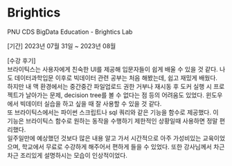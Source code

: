 # Brightics
PNU CDS BigData Education - Brightics Lab 

[기간] 2023년 07월 31일 ~ 2023년 08월

[수강 후기]  
브라이틱스는 사용자에게 친숙한 UI를 제공해 입문자들이 쉽게 배울 수 있을 것 같다. 나도 데이터과학입문 이후로 빅데이터 관련 공부는 처음 해봤는데, 쉽고 재밌게 배웠다.  
하지만 내 맥 환경에서는 중간중간 파일업로드 권한 거부나 재시동 후 도커 실행 시 프로젝트가 날아가는 문제, decision tree를 볼 수 없다는 점 등의 어려움도 있었다. 윈도우에서 빅데이터 실습을 하고 싶을 때 잘 사용할 수 있을 것 같다.  
또 브라이틱스에서는 파이썬 스크립트나 sql 쿼리와 같은 기능을 함수로 제공했다. 이 기능은 브라이틱스 함수로 원하는 동작을 수행하기 제한적인 상황일때 사용하면 정말 편리했다.  
일주일만에 예상했던 것보다 많은 내용 알고 가서 시간적으로 아주 가성비있는 교육이었으며, 학교에서 무료로 수강하게 해주어서 편하게 들을 수 있었다. 또한 강사님께서 차근차근 조리있게 설명하시는 모습이 인상적이었다.
